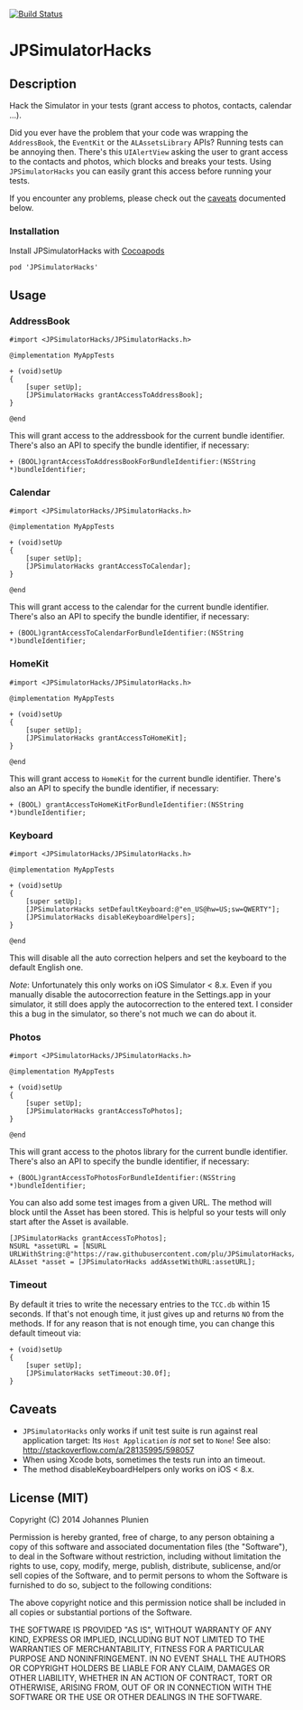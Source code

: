 [![Build Status](https://travis-ci.org/plu/JPSimulatorHacks.svg?branch=1.0.1)](https://travis-ci.org/plu/JPSimulatorHacks)

# JPSimulatorHacks

## Description

Hack the Simulator in your tests (grant access to photos, contacts, calendar ...).

Did you ever have the problem that your code was wrapping the `AddressBook`, the `EventKit` or the `ALAssetsLibrary` APIs? Running tests can be annoying then. There's this `UIAlertView` asking the user to grant access to the contacts and photos, which blocks and breaks your tests. Using `JPSimulatorHacks` you can easily grant this access before running your tests.

If you encounter any problems, please check out the [caveats](#caveats)
documented below.

### Installation

Install JPSimulatorHacks with [Cocoapods](http://cocoapods.org/)

```
pod 'JPSimulatorHacks'
```

## Usage

### AddressBook

```objc
#import <JPSimulatorHacks/JPSimulatorHacks.h>

@implementation MyAppTests

+ (void)setUp
{
    [super setUp];
    [JPSimulatorHacks grantAccessToAddressBook];
}

@end
```

This will grant access to the addressbook for the current bundle identifier.
There's also an API to specify the bundle identifier, if necessary:

```objc
+ (BOOL)grantAccessToAddressBookForBundleIdentifier:(NSString *)bundleIdentifier;
```

### Calendar

```objc
#import <JPSimulatorHacks/JPSimulatorHacks.h>

@implementation MyAppTests

+ (void)setUp
{
    [super setUp];
    [JPSimulatorHacks grantAccessToCalendar];
}

@end
```

This will grant access to the calendar for the current bundle identifier.
There's also an API to specify the bundle identifier, if necessary:

```objc
+ (BOOL)grantAccessToCalendarForBundleIdentifier:(NSString *)bundleIdentifier;
```

### HomeKit

```objc
#import <JPSimulatorHacks/JPSimulatorHacks.h>

@implementation MyAppTests

+ (void)setUp
{
    [super setUp];
    [JPSimulatorHacks grantAccessToHomeKit];
}

@end
```

This will grant access to `HomeKit` for the current bundle identifier.
There's also an API to specify the bundle identifier, if necessary:

```objc
+ (BOOL) grantAccessToHomeKitForBundleIdentifier:(NSString *)bundleIdentifier;
```

### Keyboard

```objc
#import <JPSimulatorHacks/JPSimulatorHacks.h>

@implementation MyAppTests

+ (void)setUp
{
    [super setUp];
    [JPSimulatorHacks setDefaultKeyboard:@"en_US@hw=US;sw=QWERTY"];
    [JPSimulatorHacks disableKeyboardHelpers];
}

@end
```

This will disable all the auto correction helpers and set the keyboard to the
default English one.

*Note*: Unfortunately this only works on iOS Simulator < 8.x. Even if you
manually disable the autocorrection feature in the Settings.app in your
simulator, it still does apply the autocorrection to the entered text. I
consider this a bug in the simulator, so there's not much we can do about
it.

### Photos

```objc
#import <JPSimulatorHacks/JPSimulatorHacks.h>

@implementation MyAppTests

+ (void)setUp
{
    [super setUp];
    [JPSimulatorHacks grantAccessToPhotos];
}

@end
```

This will grant access to the photos library for the current bundle identifier.
There's also an API to specify the bundle identifier, if necessary:

```objc
+ (BOOL)grantAccessToPhotosForBundleIdentifier:(NSString *)bundleIdentifier;
```

You can also add some test images from a given URL. The method will block until
the Asset has been stored. This is helpful so your tests will only start after
the Asset is available.

```objc
[JPSimulatorHacks grantAccessToPhotos];
NSURL *assetURL = [NSURL URLWithString:@"https://raw.githubusercontent.com/plu/JPSimulatorHacks/master/Data/test.png"];
ALAsset *asset = [JPSimulatorHacks addAssetWithURL:assetURL];
```

### Timeout

By default it tries to write the necessary entries to the `TCC.db` within
15 seconds. If that's not enough time, it just gives up and returns `NO`
from the methods. If for any reason that is not enough time, you can
change this default timeout via:

```objc
+ (void)setUp
{
    [super setUp];
    [JPSimulatorHacks setTimeout:30.0f];
}
```

## Caveats

* `JPSimulatorHacks` only works if unit test suite is run against
real application target: Its `Host Application` *is not* set to `None`!
See also: http://stackoverflow.com/a/28135995/598057
* When using Xcode bots, sometimes the tests run into an timeout.
* The method disableKeyboardHelpers only works on iOS < 8.x.

## License (MIT)

Copyright (C) 2014 Johannes Plunien

Permission is hereby granted, free of charge, to any person obtaining a copy of this software and associated documentation files (the "Software"), to deal in the Software without restriction, including without limitation the rights to use, copy, modify, merge, publish, distribute, sublicense, and/or sell copies of the Software, and to permit persons to whom the Software is furnished to do so, subject to the following conditions:

The above copyright notice and this permission notice shall be included in all copies or substantial portions of the Software.

THE SOFTWARE IS PROVIDED "AS IS", WITHOUT WARRANTY OF ANY KIND, EXPRESS OR IMPLIED, INCLUDING BUT NOT LIMITED TO THE WARRANTIES OF MERCHANTABILITY, FITNESS FOR A PARTICULAR PURPOSE AND NONINFRINGEMENT. IN NO EVENT SHALL THE AUTHORS OR COPYRIGHT HOLDERS BE LIABLE FOR ANY CLAIM, DAMAGES OR OTHER LIABILITY, WHETHER IN AN ACTION OF CONTRACT, TORT OR OTHERWISE, ARISING FROM, OUT OF OR IN CONNECTION WITH THE SOFTWARE OR THE USE OR OTHER DEALINGS IN THE SOFTWARE.
